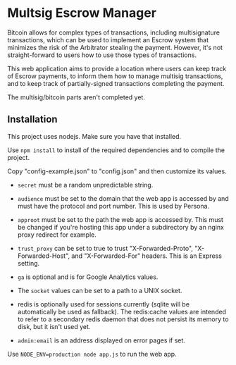 # Multsig Escrow Manager

Bitcoin allows for complex types of transactions, including multisignature
transactions, which can be used to implement an Escrow system that minimizes
the risk of the Arbitrator stealing the payment. However, it's not
straight-forward to users how to use those types of transactions.

This web application aims to provide a location where users can keep track of
Escrow payments, to inform them how to manage multisig transactions, and to
keep track of partially-signed transactions completing the payment.

The multisig/bitcoin parts aren't completed yet.

## Installation

This project uses nodejs. Make sure you have that installed.

Use `npm install` to install of the required dependencies and to compile the
project.

Copy "config-example.json" to "config.json" and then customize its values.

* `secret` must be a random unpredictable string.

* `audience` must be set to the domain that the web app is accessed by and must
  have the protocol and port number. This is used by Persona.

* `approot` must be set to the path the web app is accessed by. This must be
  changed if you're hosting this app under a subdirectory by an nginx proxy
  redirect for example.

* `trust_proxy` can be set to true to trust "X-Forwarded-Proto",
  "X-Forwarded-Host", and "X-Forwarded-For" headers. This is an Express
  setting.

* `ga` is optional and is for Google Analytics values.

* The `socket` values can be set to a path to a UNIX socket.

* redis is optionally used for sessions currently (sqlite will be
  automatically be used as fallback). The redis:cache values are
  intended to refer to a secondary redis daemon that does not persist
  its memory to disk, but it isn't used yet.

* `admin:email` is an address displayed on error pages if set.

Use `NODE_ENV=production node app.js` to run the web app.
